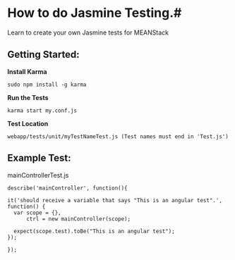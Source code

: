 # How to do Jasmine Testing.#
Learn to create your own Jasmine tests for MEANStack

## Getting Started: ##
**Install Karma**
```
sudo npm install -g karma
```
**Run the Tests**
```
karma start my.conf.js
```

**Test Location**
```
webapp/tests/unit/myTestNameTest.js (Test names must end in 'Test.js')
```

## Example Test: ##

mainControllerTest.js
```
describe('mainController', function(){

it('should receive a variable that says "This is an angular test".', function() {
  var scope = {},
      ctrl = new mainController(scope);

  expect(scope.test).toBe("This is an angular test");
});

});
```